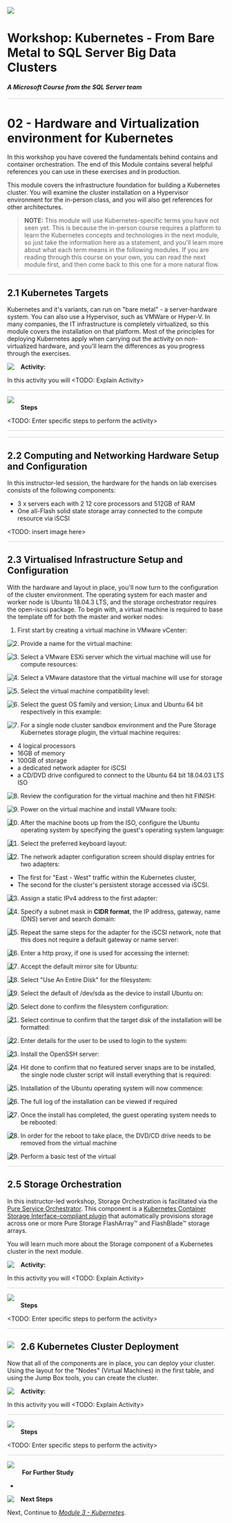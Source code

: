 ![](https://github.com/microsoft/sqlworkshops/blob/master/graphics/microsoftlogo.png?raw=true)

# Workshop: Kubernetes - From Bare Metal to SQL Server Big Data Clusters

#### <i>A Microsoft Course from the SQL Server team</i>


<p style="border-bottom: 1px solid lightgrey;"></p>

# 02 - Hardware and Virtualization environment for Kubernetes #

In this workshop you have covered the fundamentals behind contains and container orchestration. The end of this Module contains several helpful references you can use in these exercises and in production. 

This module covers the infrastructure foundation for building a Kubernetes cluster. You will examine the cluster installation on a Hypervisor environment for the in-person class, and you will also get references for other architectures. 

> **NOTE:** This module will use Kubernetes-specific terms you have not seen yet. This is because the in-person course requires a platform to learn the Kubernetes concepts and technologies in the next module, so just take the information here as a statement, and you'll learn more about what each term means in the following modules. If you are reading through this course on your own, you can read the next module first, and then come back to this one for a more natural flow. 

<p style="border-bottom: 1px solid lightgrey;"></p>

## 2.1 Kubernetes Targets ##

Kubernetes and it's variants, can run on "bare metal" - a server-hardware system. You can also use a Hypervisor, such as VMWare or Hyper-V. In many companies, the IT infrastructure is completely virtualized, so this module covers the installation on that platform. Most of the principles for deploying Kubernetes apply when carrying out the activity on non-virtualized hardware, and you'll learn the differences as you progress through the exercises.

<p><img style="float: left; margin: 0px 15px 15px 0px;" src="https://github.com/microsoft/sqlworkshops/blob/master/graphics/point1.png?raw=true"><b>Activity: <TODO: Activity Name></b></p>

In this activity you will <TODO: Explain Activity>

<p style="border-bottom: 1px solid lightgrey;"></p>

<p><img style="margin: 0px 15px 15px 0px;" src="https://github.com/microsoft/sqlworkshops/blob/master/graphics/checkmark.png?raw=true"><b>Steps</b></p>

<TODO: Enter specific steps to perform the activity> 

<p style="border-bottom: 1px solid lightgrey;"></p>

<p style="border-bottom: 1px solid lightgrey;"></p>

## 2.2 Computing and Networking Hardware Setup and Configuration ##

In this instructor-led session, the hardware for the hands on lab exercises consists of the following components: 

- 3 x servers each with 2 12 core processors and 512GB of RAM
- One all-Flash solid state storage array connected to the compute resource via iSCSI

<TODO: insert image here>

<p style="border-bottom: 1px solid lightgrey;"></p>

## 2.3 Virtualised Infrastructure Setup and Configuration ##

With the hardware and layout in place, you'll now turn to the configuration of the cluster environment. The operating system for each master and worker node is Ubuntu 18.04.3 LTS, and the storage orchestrator requires the open-iscsi package. To begin with, a virtual machine is required to base the template off for both the master and worker nodes:

1. First start by creating a virtual machine in VMware vCenter:

<img style="width=80; float: left; margin: 0px 15px 15px 0px;" src="https://github.com/microsoft/sqlworkshops/blob/master/k8stobdc/graphics/2_3_1.PNG?raw=true">

2. Provide a name for the virtual machine:

<img style="width=80; float: left; margin: 0px 15px 15px 0px;" src="https://github.com/microsoft/sqlworkshops/blob/master/k8stobdc/graphics/2_3_2_vcenter.PNG?raw=true">

3. Select a VMware ESXi server which the virtual machine will use for compute resources:

<img style="width=80; float: left; margin: 0px 15px 15px 0px;" src="https://github.com/microsoft/sqlworkshops/blob/master/k8stobdc/graphics/2_3_3_vcenter.PNG?raw=true">

4. Select a VMware datastore that the virtual machine will use for storage

<img style="width=80; float: left; margin: 0px 15px 15px 0px;" src="https://github.com/microsoft/sqlworkshops/blob/master/k8stobdc/graphics/2_3_4_vcenter.PNG?raw=true">

5. Select the virtual machine compatibility level:

<img style="width=80; float: left; margin: 0px 15px 15px 0px;" src="https://github.com/microsoft/sqlworkshops/blob/master/k8stobdc/graphics/2_3_5_vcenter.PNG?raw=true">

6. Select the guest OS family and version; Linux and Ubuntu 64 bit respectively in this example:

<img style="width=80; float: left; margin: 0px 15px 15px 0px;" src="https://github.com/microsoft/sqlworkshops/blob/master/k8stobdc/graphics/2_3_6_vcenter.PNG?raw=true">

7. For a single node cluster sandbox environment and the Pure Storage Kubernetes storage plugin, the virtual machine requires:

- 4 logical processors
- 16GB of memory
- 100GB of storage
- a dedicated network adapter for iSCSI
- a CD/DVD drive configured to connect to the Ubuntu 64 bit 18.04.03 LTS ISO

<img style="width=80; float: left; margin: 0px 15px 15px 0px;" src="https://github.com/microsoft/sqlworkshops/blob/master/k8stobdc/graphics/2_3_7_vcenter.PNG?raw=true">

8. Review the configuration for the virtual machine and then hit FINISH:

<img style="width=80; float: left; margin: 0px 15px 15px 0px;" src="https://github.com/microsoft/sqlworkshops/blob/master/k8stobdc/graphics/2_3_8_vcenter.PNG?raw=true">

9. Power on the virtual machine and install VMware tools:

<img style="width=80; float: left; margin: 0px 15px 15px 0px;" src="https://github.com/microsoft/sqlworkshops/blob/master/k8stobdc/graphics/2_3_9_vcenter.PNG?raw=true">

10. After the machine boots up from the ISO, configure the Ubuntu operating system by specifying the guest's operating system language:

<img style="width=80; float: left; margin: 0px 15px 15px 0px;" src="https://github.com/microsoft/sqlworkshops/blob/master/k8stobdc/graphics/2_3_11_vcenter.PNG?raw=true">

11. Select the preferred keyboard layout:

<img style="width=80; float: left; margin: 0px 15px 15px 0px;" src="https://github.com/microsoft/sqlworkshops/blob/master/k8stobdc/graphics/2_3_12_vcenter.PNG?raw=true">

12. The network adapter configuration screen should display entries for two adapters:

- The first for "East - West" traffic within the Kubernetes cluster,
- The second for the cluster's persistent storage accessed via iSCSI.

<img style="width=80; float: left; margin: 0px 15px 15px 0px;" src="https://github.com/microsoft/sqlworkshops/blob/master/k8stobdc/graphics/2_3_13_vcenter.PNG?raw=true">

13. Assign a static IPv4 address to the first adapter:

<img style="width=80; float: left; margin: 0px 15px 15px 0px;" src="https://github.com/microsoft/sqlworkshops/blob/master/k8stobdc/graphics/2_3_14_vcenter.PNG?raw=true">

14. Specify a subnet mask in **CIDR format**, the IP address, gateway, name (DNS) server and search domain:

<img style="width=80; float: left; margin: 0px 15px 15px 0px;" src="https://github.com/microsoft/sqlworkshops/blob/master/k8stobdc/graphics/2_3_15_vcenter.PNG?raw=true">

15. Repeat the same steps for the adapter for the iSCSI network, note that this does not require a default gateway or name server:

<img style="width=80; float: left; margin: 0px 15px 15px 0px;" src="https://github.com/microsoft/sqlworkshops/blob/master/k8stobdc/graphics/2_3_16_vcenter.PNG?raw=true">

16. Enter a http proxy, if one is used for accessing the internet:

<img style="width=80; float: left; margin: 0px 15px 15px 0px;" src="https://github.com/microsoft/sqlworkshops/blob/master/k8stobdc/graphics/2_3_17_vcenter.PNG?raw=true">

17. Accept the default mirror site for Ubuntu:

<img style="width=80; float: left; margin: 0px 15px 15px 0px;" src="https://github.com/microsoft/sqlworkshops/blob/master/k8stobdc/graphics/2_3_18_vcenter.PNG?raw=true">

18. Select "Use An Entire Disk" for the filesystem:

<img style="width=80; float: left; margin: 0px 15px 15px 0px;" src="https://github.com/microsoft/sqlworkshops/blob/master/k8stobdc/graphics/2_3_19_vcenter.PNG?raw=true">

19. Select the default of /dev/sda as the device to install Ubuntu on:

<img style="width=80; float: left; margin: 0px 15px 15px 0px;" src="https://github.com/microsoft/sqlworkshops/blob/master/k8stobdc/graphics/2_3_20_vcenter.PNG?raw=true">

20. Select done to confirm the filesystem configuration:

<img style="width=80; float: left; margin: 0px 15px 15px 0px;" src="https://github.com/microsoft/sqlworkshops/blob/master/k8stobdc/graphics/2_3_21_vcenter.PNG?raw=true">

21. Select continue to confirm that the target disk of the installation will be formatted:

<img style="width=80; float: left; margin: 0px 15px 15px 0px;" src="https://github.com/microsoft/sqlworkshops/blob/master/k8stobdc/graphics/2_3_22_vcenter.PNG?raw=true">

22. Enter details for the user to be used to login to the system:

<img style="width=80; float: left; margin: 0px 15px 15px 0px;" src="https://github.com/microsoft/sqlworkshops/blob/master/k8stobdc/graphics/2_3_23_vcenter.PNG?raw=true">

23. Install the OpenSSH server:

<img style="width=80; float: left; margin: 0px 15px 15px 0px;" src="https://github.com/microsoft/sqlworkshops/blob/master/k8stobdc/graphics/2_3_24_vcenter.PNG?raw=true">

24. Hit done to confirm that no featured server snaps are to be installed, the single node cluster script will install everything that is required:

<img style="width=80; float: left; margin: 0px 15px 15px 0px;" src="https://github.com/microsoft/sqlworkshops/blob/master/k8stobdc/graphics/2_3_25_vcenter.PNG?raw=true">

25. Installation of the Ubuntu operating system will now commence:

<img style="width=80; float: left; margin: 0px 15px 15px 0px;" src="https://github.com/microsoft/sqlworkshops/blob/master/k8stobdc/graphics/2_3_26_vcenter.PNG?raw=true">

26. The full log of the installation can be viewed if required

<img style="width=80; float: left; margin: 0px 15px 15px 0px;" src="https://github.com/microsoft/sqlworkshops/blob/master/k8stobdc/graphics/2_3_27_vcenter.PNG?raw=true">

27. Once the install has completed, the guest operating system needs to be rebooted:

<img style="width=80; float: left; margin: 0px 15px 15px 0px;" src="https://github.com/microsoft/sqlworkshops/blob/master/k8stobdc/graphics/2_3_28_vcenter.PNG?raw=true">

28. In order for the reboot to take place, the DVD/CD drive needs to be removed from the virtual machine

<img style="width=80; float: left; margin: 0px 15px 15px 0px;" src="https://github.com/microsoft/sqlworkshops/blob/master/k8stobdc/graphics/2_3_29_vcenter.PNG?raw=true">

29. Perform a basic test of the virtual 

<p style="border-bottom: 1px solid lightgrey;"></p>

## 2.5 Storage Orchestration ##

In this instructor-led workshop, Storage Orchestration is facilitated via the [Pure Service Orchestrator](https://github.com/purestorage/helm-charts/blob/master/pure-k8s-plugin/README.md). This component is a [Kubernetes Container Storage Interface-compliant plugin](https://github.com/container-storage-interface/spec) that automatically provisions storage across one or more Pure Storage FlashArray™ and FlashBlade™ storage arrays. 

You will learn much more about the Storage component of a Kubernetes cluster in the next module. 

<p><img style="float: left; margin: 0px 15px 15px 0px;" src="https://github.com/microsoft/sqlworkshops/blob/master/graphics/point1.png?raw=true"><b>Activity: <TODO: Activity Name></b></p>

In this activity you will <TODO: Explain Activity>

<p style="border-bottom: 1px solid lightgrey;"></p>

<p><img style="margin: 0px 15px 15px 0px;" src="https://github.com/microsoft/sqlworkshops/blob/master/graphics/checkmark.png?raw=true"><b>Steps</b></p>

<TODO: Enter specific steps to perform the activity> 

<p style="border-bottom: 1px solid lightgrey;"></p>


<h2><img style="float: left; margin: 0px 15px 15px 0px;" src="https://github.com/microsoft/sqlworkshops/blob/master/graphics/pencil2.png?raw=true">2.6 Kubernetes Cluster Deployment</h2>

Now that all of the components are in place, you can deploy your cluster. Using the layout for the "Nodes" (Virtual Machines) in the first table, and using the Jump Box tools, you can create the cluster.

<p><img style="float: left; margin: 0px 15px 15px 0px;" src="https://github.com/microsoft/sqlworkshops/blob/master/graphics/point1.png?raw=true"><b>Activity: <TODO: Activity Name></b></p>

In this activity you will <TODO: Explain Activity>

<p style="border-bottom: 1px solid lightgrey;"></p>

<p><img style="margin: 0px 15px 15px 0px;" src="https://github.com/microsoft/sqlworkshops/blob/master/graphics/checkmark.png?raw=true"><b>Steps</b></p>

<TODO: Enter specific steps to perform the activity> 

<p style="border-bottom: 1px solid lightgrey;"></p>

<p><img style="margin: 0px 15px 15px 0px;" src="https://github.com/microsoft/sqlworkshops/blob/master/graphics/owl.png?raw=true"><b> For Further Study</b></p>

<ul>
    <li><a href="<TODO: Enter Link address>" target="_blank"><TODO: Enter Name of Link></a> <TODO: Enter Explanation of Why the link is useful.</li>
</ul>

<p><img style="float: left; margin: 0px 15px 15px 0px;" src="https://github.com/microsoft/sqlworkshops/blob/master/graphics/geopin.png?raw=true"><b >Next Steps</b></p>

Next, Continue to <a href="https://github.com/microsoft/sqlworkshops/blob/master/k8stobdc/KubernetesToBDC/03-kubernetes.md" target="_blank"><i> Module 3 - Kubernetes</i></a>.
